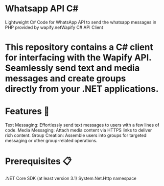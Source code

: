 # Whatsapp API C#

 Lightweight C# Code for WhatsApp API to send the whatsapp messages in PHP provided by wapify.netWapify C# API Client

# This repository contains a C# client for interfacing with the Wapify API. Seamlessly send text and media messages and create groups directly from your .NET applications.

# Features 🚀
Text Messaging: Effortlessly send text messages to users with a few lines of code.
Media Messaging: Attach media content via HTTPS links to deliver rich content.
Group Creation: Assemble users into groups for targeted messaging or other group-related operations.
# Prerequisites 📋
.NET Core SDK (at least version 3.1)
System.Net.Http namespace